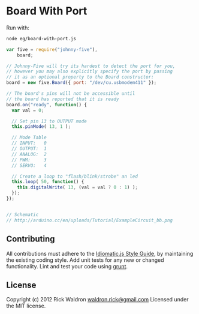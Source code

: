 # Board With Port

Run with:
```bash
node eg/board-with-port.js
```


```javascript
var five = require("johnny-five"),
    board;

// Johnny-Five will try its hardest to detect the port for you,
// however you may also explicitly specify the port by passing
// it as an optional property to the Board constructor:
board = new five.Board({ port: "/dev/cu.usbmodem411" });

// The board's pins will not be accessible until
// the board has reported that it is ready
board.on("ready", function() {
  var val = 0;

  // Set pin 13 to OUTPUT mode
  this.pinMode( 13, 1 );

  // Mode Table
  // INPUT:   0
  // OUTPUT:  1
  // ANALOG:  2
  // PWM:     3
  // SERVO:   4

  // Create a loop to "flash/blink/strobe" an led
  this.loop( 50, function() {
    this.digitalWrite( 13, (val = val ? 0 : 1) );
  });
});


// Schematic
// http://arduino.cc/en/uploads/Tutorial/ExampleCircuit_bb.png

```













## Contributing
All contributions must adhere to the [Idiomatic.js Style Guide](https://github.com/rwldrn/idiomatic.js),
by maintaining the existing coding style. Add unit tests for any new or changed functionality. Lint and test your code using [grunt](https://github.com/cowboy/grunt).

## License
Copyright (c) 2012 Rick Waldron <waldron.rick@gmail.com>
Licensed under the MIT license.
